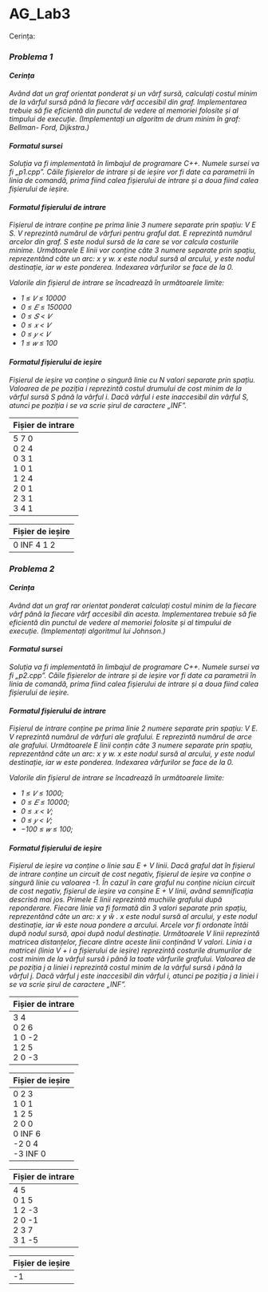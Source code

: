 # AG_Lab3

Cerința:

<i>

<h3>Problema 1</h3>
  <h4>Cerința</h4>
<p>Având dat un graf orientat ponderat și un vârf sursă, calculați costul minim de la vârful sursă până la
fiecare vârf accesibil din graf. Implementarea trebuie să fie eficientă din punctul de vedere al memoriei
folosite și al timpului de execuție. (Implementați un algoritm de drum minim în graf: Bellman- Ford,
  Dijkstra.)</p>
<h4>Formatul sursei</h4>
<p>Soluția va fi implementată în limbajul de programare C++. Numele sursei va fi „p1.cpp”. Căile fișierelor
de intrare și de ieșire vor fi date ca parametrii în linia de comandă, prima fiind calea fișierului de intrare
  și a doua fiind calea fișierului de ieșire.</p>
<h4>Formatul fișierului de intrare</h4>
<p>Fișierul de intrare conține pe prima linie 3 numere separate prin spațiu: V E S. V reprezintă
numărul de vârfuri pentru graful dat. E reprezintă numărul arcelor din graf. S este nodul sursă
de la care se vor calcula costurile minime.
Următoarele E linii vor conține câte 3 numere separate prin spațiu, reprezentând câte un arc: x
y w. x este nodul sursă al arcului, y este nodul destinație, iar w este ponderea. Indexarea
vârfurilor se face de la 0.
</p>
Valorile din fișierul de intrare se încadrează în următoarele limite:
  
- 1 ≤ 𝑉 ≤ 10000
- 0 ≤ 𝐸 ≤ 150000
- 0 ≤ 𝑆 < 𝑉
- 0 ≤ 𝑥 < 𝑉
- 0 ≤ 𝑦 < 𝑉
- 1 ≤ 𝑤 ≤ 100
             
<h4>Formatul fișierului de ieșire</h4>

Fișierul de ieșire va conține o singură linie cu N valori separate prin spațiu. Valoarea de pe
poziția i reprezintă costul drumului de cost minim de la vârful sursă S până la vârful i. Dacă
vârful i este inaccesibil din vârful S, atunci pe poziția i se va scrie șirul de caractere „INF”. 

| Fișier de intrare        |
|---------|
| 5 7 0 <br/>0 2 4<br/>0 3 1<br/>1 0 1<br/>1 2 4<br/>2 0 1<br/>2 3 1<br/>3 4 1|

| Fișier de ieșire        |
|---------|
| 0 INF 4 1 2|


<h3>Problema 2</h3>
  <h4>Cerința</h4>
<p>Având dat un graf rar orientat ponderat calculați costul minim de la fiecare vârf până la fiecare
vârf accesibil din acesta. Implementarea trebuie să fie eficientă din punctul de vedere al
memoriei folosite și al timpului de execuție. (Implementați algoritmul lui Johnson.) </p>


<h4>Formatul sursei</h4>
<p>Soluția va fi implementată în limbajul de programare C++. Numele sursei va fi „p2.cpp”. Căile
fișierelor de intrare și de ieșire vor fi date ca parametrii în linia de comandă, prima fiind calea
fișierului de intrare și a doua fiind calea fișierului de ieșire. </p>


<h4>Formatul fișierului de intrare</h4>
<p>Fișierul de intrare conține pe prima linie 2 numere separate prin spațiu: V E. V reprezintă
numărul de vârfuri ale grafului. E reprezintă numărul de arce ale grafului. 
  Următoarele E linii conțin câte 3 numere separate prin spațiu, reprezentând câte un arc: x y w.
x este nodul sursă al arcului, y este nodul destinație, iar w este ponderea. Indexarea vârfurilor
se face de la 0. 
</p>
Valorile din fișierul de intrare se încadrează în următoarele limite:
  
- 1 ≤ 𝑉 ≤ 1000;
- 0 ≤ 𝐸 ≤ 10000;
- 0 ≤ 𝑥 < 𝑉;
- 0 ≤ 𝑦 < 𝑉;
- −100 ≤ 𝑤 ≤ 100; 
             
<h4>Formatul fișierului de ieșire</h4>

Fișierul de ieșire va conține o linie sau E + V linii. Dacă graful dat în fișierul de intrare conține
un circuit de cost negativ, fișierul de ieșire va conține o singură linie cu valoarea -1. În cazul
în care graful nu conține niciun circuit de cost negativ, fișierul de ieșire va conșine E + V linii,
având semnificația descrisă mai jos.
Primele E linii reprezintă muchiile grafului după reponderare. Fiecare linie va fi formată din 3
valori separate prin spațiu, reprezentând câte un arc: x y ŵ . x este nodul sursă al arcului, y este
nodul destinație, iar ŵ este noua pondere a arcului. Arcele vor fi ordonate întâi după nodul
sursă, apoi după nodul destinație.
Următoarele V linii reprezintă matricea distanțelor, fiecare dintre aceste linii conținând V
valori. Linia i a matricei (linia V + i a fișierului de ieșire) reprezintă costurile drumurilor de
cost minim de la vârful sursă i până la toate vârfurile grafului. Valoarea de pe poziția j a liniei
i reprezintă costul minim de la vârful sursă i până la vârful j. Dacă vârful j este inaccesibil din
vârful i, atunci pe poziția j a liniei i se va scrie șirul de caractere „INF”. 

| Fișier de intrare        |
|---------|
| 3 4<br/>0 2 6<br/>1 0 -2<br/>1 2 5<br/>2 0 -3|

| Fișier de ieșire        |
|---------|
| 0 2 3<br/>1 0 1<br/>1 2 5<br/>2 0 0<br/>0 INF 6<br/>-2 0 4<br/>-3 INF 0|




| Fișier de intrare        |
|---------|
| 4 5<br/>0 1 5<br/>1 2 -3<br/>2 0 -1<br/>2 3 7<br/>3 1 -5|

| Fișier de ieșire        |
|---------|
| -1 |

  
</i>

